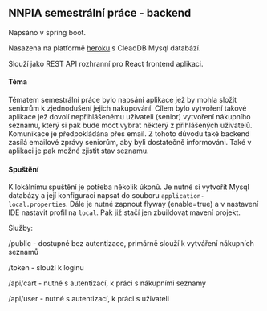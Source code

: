 ## NNPIA semestrální práce - backend

Napsáno v spring boot.

Nasazena na platformě [heroku](https://nnpia.herokuapp.com/) s CleadDB Mysql databází.

Slouží jako REST API rozhranní pro React frontend aplikaci.

#### Téma
Tématem semestrální práce bylo napsání aplikace jež by mohla složit seniorům k zjednodušení jejich nakupování.
Cílem bylo vytvoření takové aplikace jež dovolí nepřihlášenému uživateli (senior) vytvoření nákupního seznamu, který
si pak bude moct vybrat některý z přihlášených uživatelů. Komunikace je předpokládána přes email. Z tohoto důvodu
také backend zasílá emailové zprávy seniorům, aby byli dostatečně informováni. Také v aplikaci je pak možné zjistit stav seznamu.

#### Spuštění
K lokálnímu spuštění je potřeba několik úkonů. Je nutné si vytvořit Mysql databázy a její konfiguraci napsat do souboru `application-local.properties`.
Dále je nutné zapnout flyway (enable=true) a v nastavení IDE nastavit profil na `local`. Pak již 
stačí jen zbuildovat mavení projekt.

Služby:

/public - dostupné bez autentizace, primárně slouží k vytváření nákupních seznamů

/token - slouží k loginu 
      
/api/cart - nutné s autentizací, k práci s nákupními seznamy

/api/user - nutné s autentizací,  k práci s uživateli